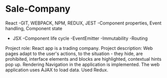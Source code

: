 # Sale-Company

React 
-GIT, WEBPACK, NPM, REDUX, JEST
-Component properties, Event handling, Component state
- JSX
-Component life cycle
-EventEmitter
-Immutability
-Routing

Project role: React app is a trading company.
Project description: Web pages adapt to the user's actions, to the situation - they hide, are prohibited, interface elements and blocks are highlighted, contextual hints pop up. Rendering  Navigation in the application is implemented. The web application uses AJAX to load data. Used Redux.
